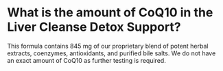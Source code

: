 # What is the amount of CoQ10 in the Liver Cleanse Detox Support?

This formula contains 845 mg of our proprietary blend of potent herbal extracts, coenzymes, antioxidants, and purified bile salts. We do not have an exact amount of CoQ10 as further testing is required.